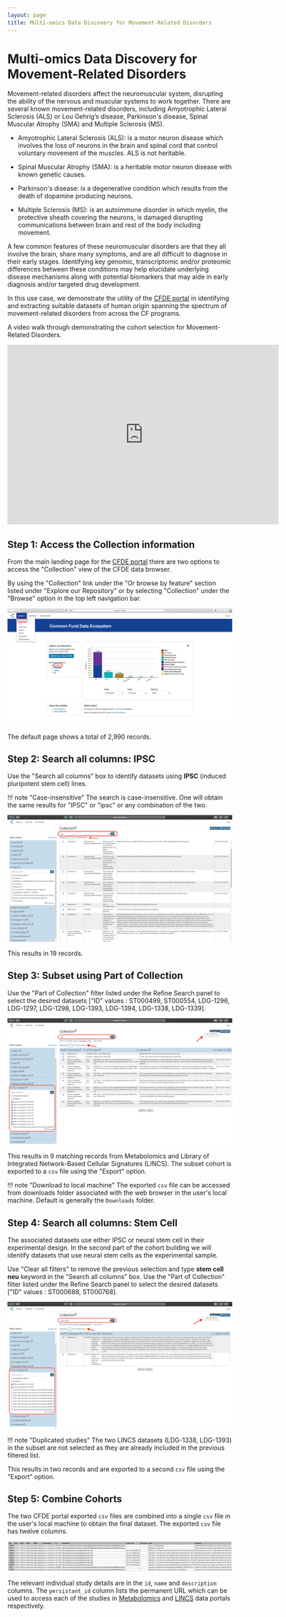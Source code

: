 ```yaml
---
layout: page
title: Multi-omics Data Discovery for Movement-Related Disorders
---
```


# Multi-omics Data Discovery for Movement-Related Disorders

Movement-related disorders affect the neuromuscular system, disrupting the ability of the nervous and muscular systems to work together. There are several known movement-related disorders, including Amyotrophic Lateral Sclerosis (ALS) or Lou Gehrig’s disease, Parkinson's disease, Spinal Muscular Atrophy (SMA) and Multiple Sclerosis (MS).

- Amyotrophic Lateral Sclerosis (ALS): is a motor neuron disease which involves the loss of neurons in the brain and spinal cord that control voluntary movement of the muscles. ALS is not heritable.

- Spinal Muscular Atrophy (SMA): is a heritable motor neuron disease with known genetic causes.

- Parkinson's disease: is a degenerative condition which results from the death of dopamine producing neurons.

- Multiple Sclerosis (MS): is an autoimmune disorder in which myelin, the protective sheath covering the neurons, is damaged disrupting communications between brain and rest of the body including movement.

A few common features of these neuromuscular disorders are that they all involve the brain, share many symptoms, and are all difficult to diagnose in their early stages. Identifying key genomic, transcriptomic and/or proteomic differences between these conditions may help elucidate underlying disease mechanisms along with potential biomarkers that may aide in early diagnosis and/or targeted drug development.

In this use case, we demonstrate the utility of the [CFDE portal](https://app.nih-cfde.org) in identifying and extracting suitable datasets of human origin spanning the spectrum of movement-related disorders from across the CF programs.

A video walk through demonstrating the cohort selection for Movement-Related Disorders.

<iframe id="kaltura_player" src="https://cdnapisec.kaltura.com/p/1770401/sp/177040100/embedIframeJs/uiconf_id/29032722/partner_id/1770401?iframeembed=true&playerId=kaltura_player&entry_id=1_v3ggfiv3&flashvars[mediaProtocol]=rtmp&amp;flashvars[streamerType]=rtmp&amp;flashvars[streamerUrl]=rtmp://www.kaltura.com:1935&amp;flashvars[rtmpFlavors]=1&amp;flashvars[localizationCode]=en&amp;flashvars[leadWithHTML5]=true&amp;flashvars[sideBarContainer.plugin]=true&amp;flashvars[sideBarContainer.position]=left&amp;flashvars[sideBarContainer.clickToClose]=true&amp;flashvars[chapters.plugin]=true&amp;flashvars[chapters.layout]=vertical&amp;flashvars[chapters.thumbnailRotator]=false&amp;flashvars[streamSelector.plugin]=true&amp;flashvars[EmbedPlayer.SpinnerTarget]=videoHolder&amp;flashvars[dualScreen.plugin]=true&amp;flashvars[Kaltura.addCrossoriginToIframe]=true&amp;&wid=1_ik6qjpq6" width="608" height="402" allowfullscreen webkitallowfullscreen mozAllowFullScreen allow="autoplay *; fullscreen *; encrypted-media *" sandbox="allow-forms allow-same-origin allow-scripts allow-top-navigation allow-pointer-lock allow-popups allow-modals allow-orientation-lock allow-popups-to-escape-sandbox allow-presentation allow-top-navigation-by-user-activation" frameborder="0" title="Kaltura Player"></iframe>

## Step 1: Access the Collection information

From the main landing page for the [CFDE portal](https://app.nih-cfde.org) there are two
options to access the "Collection" view of the CFDE data browser.

By using the "Collection" link under the "Or browse by feature" section listed
under "Explore our Repository" or by selecting "Collection" under the "Browse" option in the top left navigation bar.

![CFDE portal Collection](../images/CFDE-portal-collection.png "CFDE portal Collection")   

The default page shows a total of 2,990 records.

## Step 2: Search all columns: IPSC

Use the "Search all columns" box to identify datasets using **IPSC** (induced pluripotent stem cell) lines.

!!! note "Case-insensitive"
    The search is case-insensitive. One will obtain the same results for "IPSC" or "ipsc" or any combination of the two.

![Search for IPSC datasets](../images/Neurodegeneration-ipsc-filter.png "Search for IPSC datasets")   

This results in 19 records.

## Step 3: Subset using Part of Collection

Use the "Part of Collection" filter listed under the Refine Search panel to select the desired datasets ["ID" values : ST000499, ST000554, LDG-1296, LDG-1297, LDG-1298, LDG-1393, LDG-1394,
LDG-1338, LDG-1339].

![IPSC final datasets](../images/Neurodegeneration-part-of-collection-ipsc.png "IPSC final datasets")   

This results in 9 matching records from Metabolomics and Library of Integrated Network-Based Cellular Signatures (LINCS). The subset cohort is exported to a `csv` file using the "Export" option.

!!! note "Download to local machine"
    The exported `csv` file can be accessed from downloads folder associated with the web browser in the user's local machine. Default is generally the `Downloads` folder.

## Step 4: Search all columns: Stem Cell

The associated datasets use either IPSC or neural stem cell in their experimental design. In the second part of the cohort building we will identify datasets that use neural stem cells as the experimental sample.

Use "Clear all filters" to remove the previous selection and type **stem cell neu** keyword in the "Search all columns" box. Use the "Part of Collection" filter listed under the Refine Search panel to select the desired datasets ["ID" values : ST000688, ST000768].

![Stem Cell final datasets](../images/Neurodegeneration-stem-cell.png "Stem Cell final datasets")

!!! note "Duplicated studies"
    The two LINCS datasets (LDG-1338, LDG-1393) in the subset are not selected as they are already included in the previous filtered list.

This results in two records and are exported to a second `csv` file using the "Export" option.

## Step 5: Combine Cohorts

The two CFDE portal exported `csv` files are combined into a single `csv` file in the user's local machine to obtain the final dataset. The exported `csv` file has twelve columns.

![CFDE portal exported file](../images/CFDE-portal-movement-disorder-export.png "CFDE portal exported file")   

The relevant individual study details are in the `id`, `name` and `description` columns. The `persistant_id` column lists the permanent URL which can be used to access each of the studies in [Metabolomics](https://www.metabolomicsworkbench.org) and [LINCS](http://lincsportal.ccs.miami.edu/datasets/) data portals respectively.
